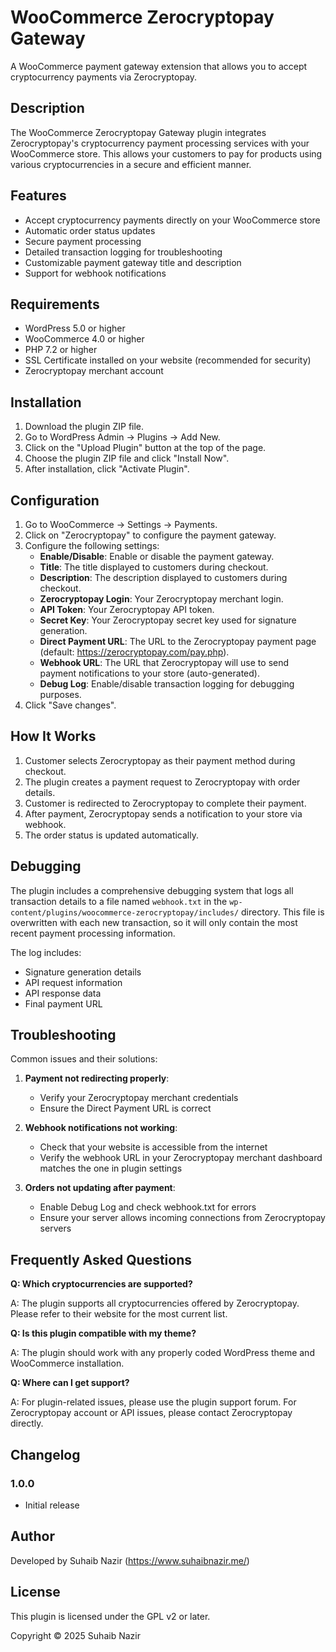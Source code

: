 # WooCommerce Zerocryptopay Gateway

A WooCommerce payment gateway extension that allows you to accept cryptocurrency payments via Zerocryptopay.

## Description

The WooCommerce Zerocryptopay Gateway plugin integrates Zerocryptopay's cryptocurrency payment processing services with your WooCommerce store. This allows your customers to pay for products using various cryptocurrencies in a secure and efficient manner.

## Features

- Accept cryptocurrency payments directly on your WooCommerce store
- Automatic order status updates
- Secure payment processing
- Detailed transaction logging for troubleshooting
- Customizable payment gateway title and description
- Support for webhook notifications

## Requirements

- WordPress 5.0 or higher
- WooCommerce 4.0 or higher
- PHP 7.2 or higher
- SSL Certificate installed on your website (recommended for security)
- Zerocryptopay merchant account

## Installation

1. Download the plugin ZIP file.
2. Go to WordPress Admin → Plugins → Add New.
3. Click on the "Upload Plugin" button at the top of the page.
4. Choose the plugin ZIP file and click "Install Now".
5. After installation, click "Activate Plugin".

## Configuration

1. Go to WooCommerce → Settings → Payments.
2. Click on "Zerocryptopay" to configure the payment gateway.
3. Configure the following settings:
   - **Enable/Disable**: Enable or disable the payment gateway.
   - **Title**: The title displayed to customers during checkout.
   - **Description**: The description displayed to customers during checkout.
   - **Zerocryptopay Login**: Your Zerocryptopay merchant login.
   - **API Token**: Your Zerocryptopay API token.
   - **Secret Key**: Your Zerocryptopay secret key used for signature generation.
   - **Direct Payment URL**: The URL to the Zerocryptopay payment page (default: https://zerocryptopay.com/pay.php).
   - **Webhook URL**: The URL that Zerocryptopay will use to send payment notifications to your store (auto-generated).
   - **Debug Log**: Enable/disable transaction logging for debugging purposes.
4. Click "Save changes".

## How It Works

1. Customer selects Zerocryptopay as their payment method during checkout.
2. The plugin creates a payment request to Zerocryptopay with order details.
3. Customer is redirected to Zerocryptopay to complete their payment.
4. After payment, Zerocryptopay sends a notification to your store via webhook.
5. The order status is updated automatically.

## Debugging

The plugin includes a comprehensive debugging system that logs all transaction details to a file named `webhook.txt` in the `wp-content/plugins/woocommerce-zerocryptopay/includes/` directory. This file is overwritten with each new transaction, so it will only contain the most recent payment processing information.

The log includes:
- Signature generation details
- API request information
- API response data
- Final payment URL

## Troubleshooting

Common issues and their solutions:

1. **Payment not redirecting properly**:
   - Verify your Zerocryptopay merchant credentials
   - Ensure the Direct Payment URL is correct
   
2. **Webhook notifications not working**:
   - Check that your website is accessible from the internet
   - Verify the webhook URL in your Zerocryptopay merchant dashboard matches the one in plugin settings

3. **Orders not updating after payment**:
   - Enable Debug Log and check webhook.txt for errors
   - Ensure your server allows incoming connections from Zerocryptopay servers

## Frequently Asked Questions

**Q: Which cryptocurrencies are supported?**

A: The plugin supports all cryptocurrencies offered by Zerocryptopay. Please refer to their website for the most current list.

**Q: Is this plugin compatible with my theme?**

A: The plugin should work with any properly coded WordPress theme and WooCommerce installation.

**Q: Where can I get support?**

A: For plugin-related issues, please use the plugin support forum. For Zerocryptopay account or API issues, please contact Zerocryptopay directly.

## Changelog

### 1.0.0
- Initial release

## Author

Developed by Suhaib Nazir (https://www.suhaibnazir.me/)

## License

This plugin is licensed under the GPL v2 or later.

Copyright © 2025 Suhaib Nazir
